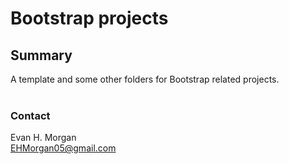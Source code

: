 # Bootstrap projects

## Summary

A template and some other folders for Bootstrap related projects.
<br></br>


### Contact 
Evan H. Morgan  
EHMorgan05@gmail.com